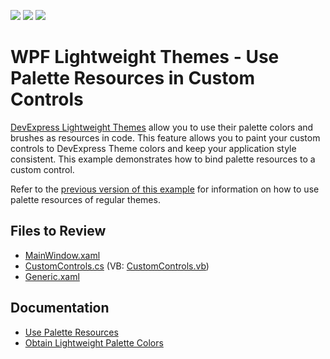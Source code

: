 <!-- default badges list -->
![](https://img.shields.io/endpoint?url=https://codecentral.devexpress.com/api/v1/VersionRange/180368964/24.1.2%2B)
[![](https://img.shields.io/badge/Open_in_DevExpress_Support_Center-FF7200?style=flat-square&logo=DevExpress&logoColor=white)](https://supportcenter.devexpress.com/ticket/details/T830432)
[![](https://img.shields.io/badge/📖_How_to_use_DevExpress_Examples-e9f6fc?style=flat-square)](https://docs.devexpress.com/GeneralInformation/403183)
<!-- default badges end -->
# WPF Lightweight Themes - Use Palette Resources in Custom Controls

[DevExpress Lightweight Themes](https://docs.devexpress.com/WPF/404442/common-concepts/themes/lightweight-themes) allow you to use their palette colors and brushes as resources in code. This feature allows you to paint your custom controls to DevExpress Theme colors and keep your application style consistent. This example demonstrates how to bind palette resources to a custom control.

Refer to the [previous version of this example](https://github.com/DevExpress-Examples/wpf-themes-use-palette-resources-in-custom-controls/tree/22.2.2%2B) for information on how to use palette resources of regular themes.

## Files to Review

* [MainWindow.xaml](./CS/DXSample/MainWindow.xaml)
* [CustomControls.cs](./CS/DXSample/CustomControls.cs) (VB: [CustomControls.vb](./VB/DXSample/CustomControls.vb))
* [Generic.xaml](./CS/DXSample/Themes/Generic.xaml)

## Documentation

* [Use Palette Resources](https://docs.devexpress.com/WPF/400340/common-concepts/themes/palettes/use-palette-resources)
* [Obtain Lightweight Palette Colors](https://docs.devexpress.com/WPF/404442/common-concepts/themes/lightweight-themes?v=24.1#obtain-palette-colors)
